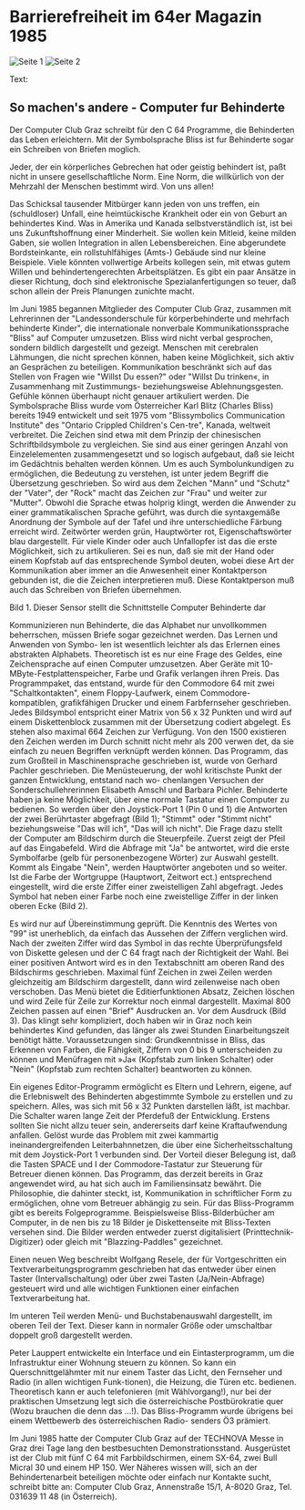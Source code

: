 # Barrierefreiheit im 64er Magazin 1985

![Seite 1](1985_12_64er_hires%20page%20180.png)
![Seite 2](1985_12_64er_hires%20page%20182.png)

Text:

## So machen's andere - Computer fur Behinderte

Der Computer Club Graz schreibt für den C 64 Programme, die Behinderten das Leben erleichtern. Mit der Symbolsprache Bliss ist fur Behinderte sogar ein Schreiben von Briefen moglich.

Jeder, der ein körperliches Gebrechen hat oder geistig behindert ist, paßt nicht in unsere gesellschaftliche Norm. Eine Norm, die willkürlich von der Mehrzahl der Menschen bestimmt wird. Von uns allen!

Das Schicksal tausender Mitbürger kann jeden von uns treffen, ein (schuldloser) Unfall, eine heimtückische Krankheit oder ein von Geburt an behindertes Kind. Was in Amerika und Kanada selbstverständlich ist, ist bei uns Zukunftshoffnung einer Minderheit. Sie wollen kein Mitleid, keine milden Gaben, sie wollen Integration in allen Lebensbereichen. Eine abgerundete Bordsteinkante, ein rollstuhlfähiges (Amts-) Gebäude sind nur kleine Beispiele. Viele könnten vollwertige Arbeits kollegen sein, mit etwas gutem Willen und behindertengerechten Arbeitsplätzen.
Es gibt ein paar Ansätze in dieser Richtung, doch sind elektronische Spezialanfertigungen so teuer, daß schon allein der Preis Planungen zunichte macht. 

Im Juni 1985 begannen Mitglieder des Computer Club Graz, zusammen mit Lehrerinnen der "Landessonderschule für körperbehinderte und mehrfach behinderte Kinder", die internationale nonverbale Kommunikationssprache "Bliss" auf Computer umzusetzen. Bliss wird nicht verbal gesprochen, sondern bildlich dargestellt und gezeigt. Menschen mit cerebralen Lähmungen, die nicht sprechen können, haben keine Möglichkeit, sich aktiv an Gesprächen zu beteiligen. Kommunikation beschränkt sich auf das Stellen von Fragen wie "Willst Du essen?" oder "Willst Du trinken«, in Zusammenhang mit Zustimmungs- beziehungsweise Ablehnungsgesten. Gefühle können überhaupt nicht genauer artikuliert werden. Die Symbolsprache Bliss wurde vom Österreicher Karl Blitz (Charles Bliss) bereits 1949 entwickelt und seit 1975 vom "Blissymbolics Communication Institute" des 
"Ontario Crippled Children's Cen-tre", Kanada, weltweit verbreitet. Die Zeichen sind etwa mit dem Prinzip der chinesischen Schriftbildsymbole zu vergleichen. Sie sind aus einer geringen Anzahl von Einzelelementen zusammengesetzt und so logisch aufgebaut, daß sie leicht im Gedächtnis behalten werden können. Um es auch Symbolunkundigen zu ermöglichen, die Bedeutung zu verstehen, ist unter jedem Begriff die Übersetzung geschrieben. So wird aus dem Zeichen "Mann" und "Schutz" der "Vater", der "Rock" macht das Zeichen zur "Frau" und weiter zur "Mutter". Obwohl die Sprache etwas holprig klingt, werden die Anwender zu einer grammatikalischen Sprache geführt, was durch die syntaxgemäße Anordnung der Symbole auf der Tafel und ihre unterschiedliche Färbung erreicht wird. Zeitwörter werden grün, Hauptwörter rot, Eigenschaftswörter blau dargestellt. Für viele Kinder oder auch Unfallopfer ist das die erste Möglichkeit, sich zu artikulieren. Sei es nun, daß sie mit der Hand oder einem Kopfstab auf das entsprechende Symbol deuten, wobei diese Art der Kommunikation aber immer an die Anwesenheit einer Kontaktperson gebunden ist, die die Zeichen interpretieren muß. Diese Kontaktperson muß auch das Schreiben von Briefen übernehmen. 

Bild 1. Dieser Sensor stellt die Schnittstelle Computer Behinderte dar

Kommunizieren nun Behinderte, die das Alphabet nur unvollkommen beherrschen, müssen Briefe sogar gezeichnet werden. Das Lernen und Anwenden von Symbo- len ist wesentlich leichter als das Erlernen eines abstrakten Alphabets. Theoretisch ist es nur eine Frage des Geldes, eine Zeichensprache auf einen Computer umzusetzen. Aber Geräte mit 10-MByte-Festplattenspeicher, Farbe und Grafik verlangen ihren Preis. Das Programmpaket, das entstand, wurde für den Commodore 64 mit zwei "Schaltkontakten", einem Floppy-Laufwerk, einem Commodore-kompatiblen, grafikfähigen Drucker und einem Farbfernseher geschrieben. Jedes Bildsymbol entspricht einer Matrix von 56 x 32 Punkten und wird auf einem Diskettenblock zusammen mit der Übersetzung codiert abgelegt. Es stehen also maximal 664 Zeichen zur Verfügung. Von den 1500 existieren den Zeichen werden im Durch schnitt nicht mehr als 200 verwen det, da sie einfach zu neuen Begriffen verknüpft werden können. Das Programm, das zum Großteil in Maschinensprache geschrieben ist, wurde von Gerhard Pachler geschrieben. Die Menüsteuerung, der wohl kritischste Punkt der ganzen Entwicklung, entstand nach wo- chenlangen Versuchen der Sonderschullehrerinnen Elisabeth Amschl und Barbara Pichler. Behinderte haben ja keine Möglichkeit, über eine normale Tastatur einen Computer zu bedienen. So werden über den Joystick-Port 1 (Pin 0 und 1) die Antworten der zwei Berührtaster abgefragt (Bild 1); "Stimmt" oder "Stimmt nicht" beziehungsweise "Das will ich", "Das will ich nicht". Die Frage dazu stellt der Computer am Bildschirm durch die Steuerpfeile. Zuerst zeigt der Pfeil auf das Eingabefeld. Wird die Abfrage mit "Ja" be antwortet, wird die erste Symbolfarbe (gelb für personenbezogene 
Wörter) zur Auswahl gestellt. Kommt als Eingabe "Nein", werden Hauptwörter angeboten und so weiter. Ist die Farbe der Wortgruppe (Hauptwort, Zeitwort ect.) entsprechend eingestellt, wird die erste Ziffer einer zweistelligen Zahl abgefragt. Jedes Symbol hat neben einer Farbe noch eine zweistellige Ziffer in der linken oberen Ecke (Bild 2). 

Es wird nur auf Übereinstimmung geprüft. Die Kenntnis des Wertes von "99" ist unerheblich, da einfach das Aussehen der Ziffern verglichen wird. Nach der zweiten Ziffer wird das Symbol in das rechte Überprüfungsfeld von Diskette gelesen und der C 64 fragt nach der Richtigkeit der Wahl. Bei einer positiven Antwort wird es in den Textabschnitt am oberen Rand des Bildschirms geschrieben. Maximal fünf Zeichen in zwei Zeilen werden gleichzeitig am Bildschirm dargestellt, dann wird zeilenweise nach oben verschoben. Das Menü bietet die Editierfunktionen Absatz, Zeichen löschen und wird Zeile für Zeile zur Korrektur noch einmal dargestellt. Maximal 800 Zeichen passen auf einen "Brief"
Ausdrucken an. Vor dem Ausdruck (Bild 3). Das klingt sehr kompliziert, doch haben wir in Graz noch kein behindertes Kind gefunden, das länger als zwei Stunden Einarbeitungszeit benötigt hätte. Voraussetzungen sind: Grundkenntnisse in Bliss, das Erkennen von Farben, die Fähigkeit, Ziffern von 0 bis 9 unterscheiden zu können und Menüfragen mit »Ja« (Kopfstab zum linken Schalter) oder "Nein" (Kopfstab zum rechten Schalter) beantworten zu können.

Ein eigenes Editor-Programm ermöglicht es Eltern und Lehrern, eigene, auf die Erlebniswelt des Behinderten abgestimmte Symbole zu erstellen und zu speichern. Alles, was sich mit 56 x 32 Punkten darstellen läßt, ist machbar. Die Schalter waren lange Zeit der Pferdefuß der Entwicklung. Erstens sollten Sie nicht allzu teuer sein, andererseits darf keine Kraftaufwendung anfallen. Gelöst wurde das Problem mit zwei kammartig ineinandergreifenden Leiterbahnnetzen, die über eine Sicherheitsschaltung mit dem Joystick-Port 1 verbunden sind. Der Vorteil dieser Belegung ist, daß die Tasten SPACE und I der Commodore-Tastatur zur Steuerung für Betreuer dienen können. Das Programm, das derzeit bereits in Graz angewendet wird, au hat sich auch im Familiensinsatz bewährt. Die Philosophie, die dahinter steckt, ist, Kommunikation in schriftlicher Form zu ermöglichen, ohne vom Betreuer abhängig zu sein. Für das Bliss-Programm gibt es bereits Folgeprogramme. Beispielsweise Bliss-Bilderbücher am Computer, in de nen bis zu 18 Bilder je Diskettenseite mit Bliss-Texten versehen sind. Die Bilder werden entweder zuerst digitalisiert (Printtechnik-Digitizer) oder gleich mit "Blazzing-Paddles" gezeichnet.

Einen neuen Weg beschreibt Wolfgang Resele, der für Vortgeschritten ein Textverarbeitungsprogramm geschrieben hat das entweder über einen Taster (Intervallschaltung) oder über zwei Tasten (Ja/Nein-Abfrage) gesteuert wird und alle wichtigen Funktionen einer einfachen Textverarbeitung hat. 

Im unteren Teil werden Menü- und Buchstabenauswahl dargestellt, im oberen Teil der Text. Dieser kann in normaler Größe oder umschaltbar doppelt groß dargestellt werden.

Peter Lauppert entwickelte ein Interface und ein Eintasterprogramm, um die Infrastruktur einer Wohnung steuern zu können. So kann ein Querschnittgelähmter mit nur einem Taster das Licht, den Fernseher und Radio (in allen wichtigen Funk-tionen), die Heizung, die Türen etc. bedienen. Theoretisch kann er auch telefonieren (mit Wählvorgang!), nur bei der praktischen Umsetzung legt sich die österreichische Postbürokratie quer (Wozu brauchen die denn das ...!). Das Bliss-Programm wurde übrigens bei einem Wettbewerb des österreichischen Radio- senders Ö3 prämiert.

Im Juni 1985 hatte der Computer Club Graz auf der TECHNOVA Messe in Graz drei Tage lang den bestbesuchten Demonstrationsstand. Ausgerüstet ist der Club mit fünf C 64 mit Farbbildschirmen, einem SX-64, zwei Bull Micral 30 und einem HP 150. Wer Näheres wissen will, sich an der Behindertenarbeit beteiligen möchte oder einfach nur Kontakte sucht, schreibt bitte an: Computer Club Graz, Annenstraße 15/1, A-8020 Graz, Tel. 031639 11 48 (in Österreich).

